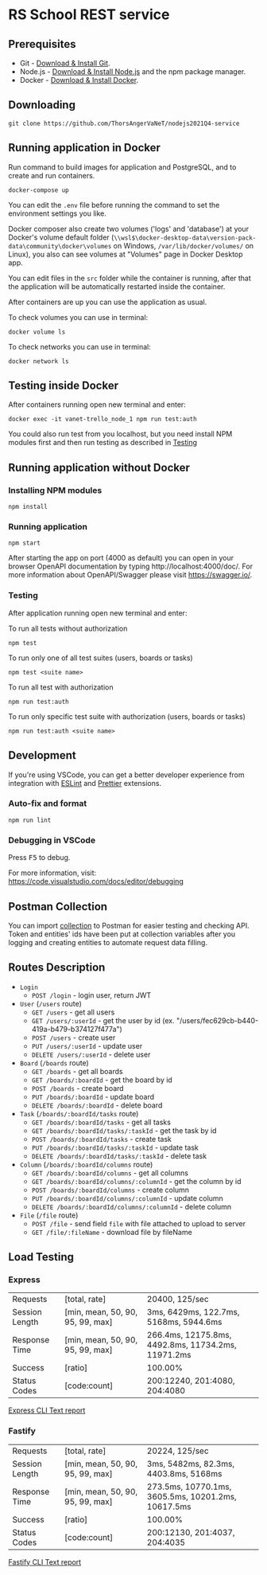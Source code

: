 # RS School REST service

## Prerequisites

- Git - [Download & Install Git](https://git-scm.com/downloads).
- Node.js - [Download & Install Node.js](https://nodejs.org/en/download/) and the npm package manager.
- Docker - [Download & Install Docker](https://docs.docker.com/get-docker/).

## Downloading

```
git clone https://github.com/ThorsAngerVaNeT/nodejs2021Q4-service
```

## Running application in Docker

Run command to build images for application and PostgreSQL, and to create and run containers.

```
docker-compose up
```

You can edit the `.env` file before running the command to set the environment settings you like.

Docker composer also create two volumes ('logs' and 'database') at your Docker's volume default folder (``\\wsl$\docker-desktop-data\version-pack-data\community\docker\volumes`` on Windows, ``/var/lib/docker/volumes/`` on Linux), you also can see volumes at "Volumes" page in Docker Desktop app.

You can edit files in the `src` folder while the container is running, after that the application will be automatically restarted inside the container.

After containers are up you can use the application as usual.

To check volumes you can use in terminal:

```
docker volume ls
```

To check networks you can use in terminal:

```
docker network ls
```

## Testing inside Docker

After containers running open new terminal and enter:

```
docker exec -it vanet-trello_node_1 npm run test:auth
```

You could also run test from you localhost, but you need install NPM modules first and then run testing as described in [Testing](#testing)

## Running application without Docker
### Installing NPM modules

```
npm install
```

### Running application

```
npm start
```

After starting the app on port (4000 as default) you can open
in your browser OpenAPI documentation by typing http://localhost:4000/doc/.
For more information about OpenAPI/Swagger please visit https://swagger.io/.

### Testing

After application running open new terminal and enter:

To run all tests without authorization

```
npm test
```

To run only one of all test suites (users, boards or tasks)

```
npm test <suite name>
```

To run all test with authorization

```
npm run test:auth
```

To run only specific test suite with authorization (users, boards or tasks)

```
npm run test:auth <suite name>
```

## Development

If you're using VSCode, you can get a better developer experience from integration with [ESLint](https://marketplace.visualstudio.com/items?itemName=dbaeumer.vscode-eslint) and [Prettier](https://marketplace.visualstudio.com/items?itemName=esbenp.prettier-vscode) extensions.

### Auto-fix and format

```
npm run lint
```

### Debugging in VSCode

Press <kbd>F5</kbd> to debug.

For more information, visit: https://code.visualstudio.com/docs/editor/debugging

## Postman Collection

You can import [collection](Trello-API.postman_collection.json) to Postman for easier testing and checking API. Token and entities' ids have been put at collection variables after you logging and creating entities to automate request data filling.

## Routes Description
  * `Login`
    * `POST /login` - login user, return JWT
  * `User` (`/users` route)
    * `GET /users` - get all users
    * `GET /users/:userId` - get the user by id (ex. "/users/fec629cb-b440-419a-b479-b374127f477a")
    * `POST /users` - create user
    * `PUT /users/:userId` - update user
    * `DELETE /users/:userId` - delete user
  * `Board` (`/boards` route)
    * `GET /boards` - get all boards
    * `GET /boards/:boardId` - get the board by id
    * `POST /boards` - create board
    * `PUT /boards/:boardId` - update board
    * `DELETE /boards/:boardId` - delete board
  * `Task` (`/boards/:boardId/tasks` route)
    * `GET /boards/:boardId/tasks` - get all tasks
    * `GET /boards/:boardId/tasks/:taskId` - get the task by id
    * `POST /boards/:boardId/tasks` - create task
    * `PUT /boards/:boardId/tasks/:taskId` - update task
    * `DELETE /boards/:boardId/tasks/:taskId` - delete task
  * `Column` (`/boards/:boardId/columns` route)
    * `GET /boards/:boardId/columns` - get all columns
    * `GET /boards/:boardId/columns/:columnId` - get the column by id
    * `POST /boards/:boardId/columns` - create column
    * `PUT /boards/:boardId/columns/:columnId` - update column
    * `DELETE /boards/:boardId/columns/:columnId` - delete column
  * `File` (`/file` route)
    * `POST /file` - send field `file` with file attached to upload to server
    * `GET /file/:fileName` - download file by fileName

## Load Testing
### Express
|                |                                  |                                                                      |
|----------------|----------------------------------|----------------------------------------------------------------------|
| Requests       | [total, rate]                    | 20400, 125/sec                                                       |
| Session Length | [min, mean, 50, 90, 95, 99, max] | 3ms, 6429ms, 122.7ms, 5168ms, 5944.6ms                               |
| Response Time  | [min, mean, 50, 90, 95, 99, max] | 266.4ms, 12175.8ms, 4492.8ms, 11734.2ms, 11971.2ms                   |
| Success        | [ratio]                          | 100.00%                                                              |
| Status Codes   | [code:count]                     | 200:12240, 201:4080, 204:4080                                        |

[Express CLI Text report](load-testing/Express.txt)

### Fastify
|                |                                  |                                                                      |
|----------------|----------------------------------|----------------------------------------------------------------------|
| Requests       | [total, rate]                    | 20224, 125/sec                                                       |
| Session Length | [min, mean, 50, 90, 95, 99, max] | 3ms, 5482ms, 82.3ms, 4403.8ms, 5168ms                                |
| Response Time  | [min, mean, 50, 90, 95, 99, max] | 273.5ms, 10770.1ms, 3605.5ms, 10201.2ms, 10617.5ms                   |
| Success        | [ratio]                          | 100.00%                                                              |
| Status Codes   | [code:count]                     | 200:12130, 201:4037, 204:4035                                        |

[Fastify CLI Text report](load-testing/Fastify.txt)
